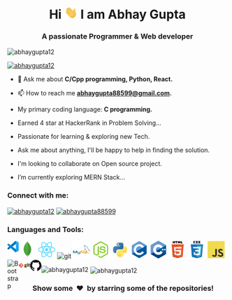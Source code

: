 <h1 align="center">Hi <img src="https://raw.githubusercontent.com/ABSphreak/ABSphreak/master/gifs/Hi.gif" width="30px"> I am Abhay Gupta</h1>
<h3 align="center">A passionate Programmer & Web developer</h3>

<p align="left"> <img src="https://komarev.com/ghpvc/?username=abhaygupta12&label=Profile%20views&color=0e75b6&style=flat" alt="abhaygupta12" /> </p>

<p align="left"> <a href="https://github.com/ryo-ma/github-profile-trophy"><img src="https://github-profile-trophy.vercel.app/?username=abhaygupta12&theme=juicyfresh" alt="abhaygupta12" /></a> </p>

- 💬 Ask me about **C/Cpp programming, Python, React.**

- 📫 How to reach me **abhaygupta88599@gmail.com.**

- My primary coding language: **C programming.**

- Earned 4 star at HackerRank in Problem Solving...

- Passionate for learning & exploring new Tech.

- Ask me about anything, I'll be happy to help in finding the solution.

- I'm looking to collaborate on Open source project.

- I’m currently exploring MERN Stack...

<h3 align="left">Connect with me:</h3>
<p align="left">
  
<a href="https://www.linkedin.com/in/abhay-gupta-278529197" target="blank"><img align="center" src="https://raw.githubusercontent.com/rahuldkjain/github-profile-readme-generator/6253936f99716cd30c07055d5d10e9332af37171/src/images/icons/Social/linked-in-alt.svg" alt="abhaygupta12" height="30" width="40" /></a> 
 <a href="https://www.hackerrank.com/abhaygupta88599" target="blank"><img align="center" src="https://raw.githubusercontent.com/rahuldkjain/github-profile-readme-generator/6253936f99716cd30c07055d5d10e9332af37171/src/images/icons/Social/hackerrank.svg" alt="abhaygupta88599" height="30" width="40" /></a></p>

<h3 align="left">Languages and Tools:</h3>
<p align="left">
  <img src="https://raw.githubusercontent.com/devicons/devicon/master/icons/mongodb/mongodb-original.svg" alt="mongodb" width="40" height="40"/>
  <img src="https://raw.githubusercontent.com/devicons/devicon/master/icons/react/react-original.svg" alt="react" width="40" height="40"/>
  <img src="https://www.vectorlogo.zone/logos/git-scm/git-scm-icon.svg" alt="git" width="40" height="40"/>
  <img src="https://raw.githubusercontent.com/devicons/devicon/master/icons/mysql/mysql-original-wordmark.svg" alt="mysql" width="40" height="40"/>
   <img src="https://raw.githubusercontent.com/devicons/devicon/master/icons/nodejs/nodejs-original.svg" alt="nodejs" width="40" height="40"/>
  <img src="https://raw.githubusercontent.com/devicons/devicon/master/icons/python/python-original.svg" alt="python" width="40" height="40"/>
  <img align="left" alt="Visual Studio Code" width="26px" src="https://raw.githubusercontent.com/github/explore/80688e429a7d4ef2fca1e82350fe8e3517d3494d/topics/visual-studio-code/visual-studio-code.png" /> 
  <img src="https://raw.githubusercontent.com/devicons/devicon/master/icons/c/c-original.svg" alt="c" width="40" height="40"/>
  <img src="https://raw.githubusercontent.com/devicons/devicon/master/icons/cplusplus/cplusplus-original.svg" alt="cplusplus" width="40" height="40"/>
  <img src="https://raw.githubusercontent.com/devicons/devicon/master/icons/html5/html5-original-wordmark.svg" alt="html5" width="40" height="40"/>
  <img src="https://raw.githubusercontent.com/devicons/devicon/master/icons/css3/css3-original-wordmark.svg" alt="css3" width="40" height="40"/> 
  <img src="https://raw.githubusercontent.com/devicons/devicon/master/icons/javascript/javascript-original.svg" alt="javascript" width="40" height="40"/>
  
  <img align="left"  width="26px"  src="https://user-images.githubusercontent.com/44005233/120921731-9e8ecf80-c6e2-11eb-9ea1-aa04f03ced2e.png" alt="Bootstrap" />
  <img align="left" alt="Git" width="26px" src="https://raw.githubusercontent.com/github/explore/80688e429a7d4ef2fca1e82350fe8e3517d3494d/topics/git/git.png" />
  <img align="left" alt="GitHub" width="26px" src="https://raw.githubusercontent.com/github/explore/78df643247d429f6cc873026c0622819ad797942/topics/github/github.png" />

  
<p><img align="left" src="https://github-readme-stats.vercel.app/api/top-langs?username=abhaygupta12&show_icons=true&locale=en&layout=compact&theme=dark" alt="abhaygupta12" /></p>

<p>&nbsp;<img align="center" src="https://github-readme-stats.vercel.app/api?username=abhaygupta12&show_icons=true&locale=en&theme=onedark" alt="abhaygupta12" /></p>



<h3 align="center">Show some &nbsp;❤️&nbsp; by starring some of the repositories!</h3>


<!--
**abhaygupta12/abhaygupta12** is a ✨ _special_ ✨ repository because its `README.md` (this file) appears on your GitHub profile.

Here are some ideas to get you started:

- 🔭 I’m currently working on ...
- 🌱 I’m currently learning ...
- 👯 I’m looking to collaborate on ...
- 🤔 I’m looking for help with ...
- 💬 Ask me about ...
- 📫 How to reach me: ...
- 😄 Pronouns: ...
- ⚡ Fun fact: ...
-->
